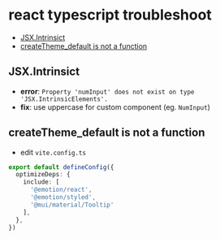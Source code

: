 # react typescript troubleshoot

- [JSX.Intrinsict](#jsxintrinsict)
- [createTheme\_default is not a function](#createtheme_default-is-not-a-function)

## JSX.Intrinsict

- **error**: `Property 'numInput' does not exist on type 'JSX.IntrinsicElements'.`
- **fix**: use uppercase for custom component (eg. `NumInput`)

## createTheme_default is not a function

- edit `vite.config.ts`

```ts
export default defineConfig({
  optimizeDeps: {
    include: [
      '@emotion/react',
      '@emotion/styled',
      '@mui/material/Tooltip'
    ],
  },
})
```